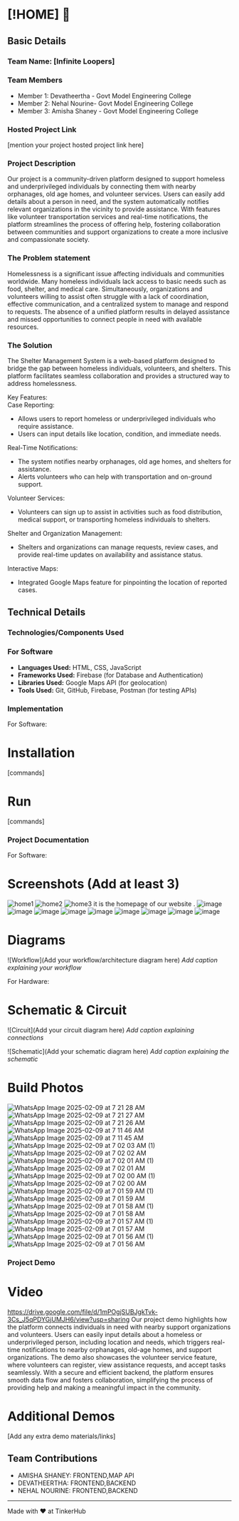 # [!HOME] 🎯


## Basic Details
### Team Name: [Infinite Loopers]


### Team Members
- Member 1: Devatheertha - Govt Model Engineering College
- Member 2: Nehal Nourine- Govt Model Engineering College
- Member 3: Amisha Shaney - Govt Model Engineering College

### Hosted Project Link
[mention your project hosted project link here]

### Project Description
Our project is a community-driven platform designed to support homeless and underprivileged individuals by connecting them with nearby orphanages, old age homes, and volunteer services. Users can easily add details about a person in need, and the system automatically notifies relevant organizations in the vicinity to provide assistance. With features like volunteer transportation services and real-time notifications, the platform streamlines the process of offering help, fostering collaboration between communities and support organizations to create a more inclusive and compassionate society.


### The Problem statement
Homelessness is a significant issue affecting individuals and communities worldwide. Many homeless individuals lack access to basic needs such as food, shelter, and medical care. Simultaneously, organizations and volunteers willing to assist often struggle with a lack of coordination, effective communication, and a centralized system to manage and respond to requests. The absence of a unified platform results in delayed assistance and missed opportunities to connect people in need with available resources.

### The Solution
The Shelter Management System is a web-based platform designed to bridge the gap between homeless individuals, volunteers, and shelters. This platform facilitates seamless collaboration and provides a structured way to address homelessness.  

Key Features:  
Case Reporting:  
   - Allows users to report homeless or underprivileged individuals who require assistance.  
   - Users can input details like location, condition, and immediate needs.

Real-Time Notifications:
   - The system notifies nearby orphanages, old age homes, and shelters for assistance.  
   - Alerts volunteers who can help with transportation and on-ground support.

Volunteer Services: 
   - Volunteers can sign up to assist in activities such as food distribution, medical support, or transporting homeless individuals to shelters.  

Shelter and Organization Management: 
   - Shelters and organizations can manage requests, review cases, and provide real-time updates on availability and assistance status.

Interactive Maps:
   - Integrated Google Maps feature for pinpointing the location of reported cases.  

## Technical Details
### Technologies/Components Used

### For Software ###
- **Languages Used:** HTML, CSS, JavaScript 
- **Frameworks Used:** Firebase (for Database and Authentication)
- **Libraries Used:** Google Maps API (for geolocation)
- **Tools Used:** Git, GitHub, Firebase, Postman (for testing APIs)



### Implementation
For Software:
# Installation
[commands]

# Run
[commands]

### Project Documentation
For Software:

# Screenshots (Add at least 3)
![home1](https://github.com/user-attachments/assets/591ff47d-215f-4968-afeb-d454626abef2)
![home2](https://github.com/user-attachments/assets/389fd0b0-615d-46f3-8e9e-89be405901ae)
![home3](https://github.com/user-attachments/assets/0189a31f-f926-44d6-ab81-d96a05a45f39)
it is the homepage of our website .
![image](https://github.com/user-attachments/assets/d39b6361-4fff-4906-ab72-0f8cd566a795)
![image](https://github.com/user-attachments/assets/5376865e-0524-4ad6-b6b6-36a5a7cfa80a)
![image](https://github.com/user-attachments/assets/ea80aaf4-958a-4d06-b0b7-cd78975c7ae3)
![image](https://github.com/user-attachments/assets/4ea47af2-4927-410a-bb85-e2728c33ee82)
![image](https://github.com/user-attachments/assets/ca5fc7d4-eedc-49ae-b38b-25bdba3ef663)
![image](https://github.com/user-attachments/assets/a961e26f-6fcd-41f5-8188-9bd641c0dabd)
![image](https://github.com/user-attachments/assets/a719c3e9-b21c-48ef-adb1-7d0257c40ec4)
![image](https://github.com/user-attachments/assets/18675702-f8dc-4e51-a421-bbd78d39bd13)
![image](https://github.com/user-attachments/assets/a4a728d7-0d7d-4374-ac3f-7924d52005aa)

# Diagrams
![Workflow](Add your workflow/architecture diagram here)
*Add caption explaining your workflow*

For Hardware:

# Schematic & Circuit
![Circuit](Add your circuit diagram here)
*Add caption explaining connections*

![Schematic](Add your schematic diagram here)
*Add caption explaining the schematic*

# Build Photos

![WhatsApp Image 2025-02-09 at 7 21 28 AM](https://github.com/user-attachments/assets/be40f042-c3e8-434f-bc4c-99959edacfc0)
![WhatsApp Image 2025-02-09 at 7 21 27 AM](https://github.com/user-attachments/assets/5a3b58a6-c027-49f5-b886-c52e092dfaaf)
![WhatsApp Image 2025-02-09 at 7 21 26 AM](https://github.com/user-attachments/assets/9c9c240e-bcbb-4ae1-81d9-c363a81d447b)
![WhatsApp Image 2025-02-09 at 7 11 46 AM](https://github.com/user-attachments/assets/0890d7ae-3a62-4a00-b40a-b576c11262db)
![WhatsApp Image 2025-02-09 at 7 11 45 AM](https://github.com/user-attachments/assets/c0b3a6cb-cf12-442a-bfb5-15a5d7f1f1ae)
![WhatsApp Image 2025-02-09 at 7 02 03 AM (1)](https://github.com/user-attachments/assets/6f136837-c467-4adc-bbff-dfc05d35571b)
![WhatsApp Image 2025-02-09 at 7 02 02 AM](https://github.com/user-attachments/assets/f38d437d-d58b-46fe-be89-bba5a41f59ab)
![WhatsApp Image 2025-02-09 at 7 02 01 AM (1)](https://github.com/user-attachments/assets/66548363-2454-4dce-a8f7-2d4e746c43b5)
![WhatsApp Image 2025-02-09 at 7 02 01 AM](https://github.com/user-attachments/assets/2011c9ac-a18f-4c8e-be50-6ea837806368)
![WhatsApp Image 2025-02-09 at 7 02 00 AM (1)](https://github.com/user-attachments/assets/31767017-a51f-4435-b106-54c4ff8b1a80)
![WhatsApp Image 2025-02-09 at 7 02 00 AM](https://github.com/user-attachments/assets/d7b5635a-c901-49df-bd25-413b42e6ff61)
![WhatsApp Image 2025-02-09 at 7 01 59 AM (1)](https://github.com/user-attachments/assets/7c42f0ec-b36a-4363-a379-bde524baef45)
![WhatsApp Image 2025-02-09 at 7 01 59 AM](https://github.com/user-attachments/assets/18cb394a-58dc-4a2e-8bfd-b17baeabe768)
![WhatsApp Image 2025-02-09 at 7 01 58 AM (1)](https://github.com/user-attachments/assets/198c8037-1172-4a24-aa9f-5aa90a4d3943)
![WhatsApp Image 2025-02-09 at 7 01 58 AM](https://github.com/user-attachments/assets/23a6e09c-0c99-47f0-8e7d-01dc4dc2166e)
![WhatsApp Image 2025-02-09 at 7 01 57 AM (1)](https://github.com/user-attachments/assets/faf6687a-2af4-4034-9cdc-82e66c3b9aeb)
![WhatsApp Image 2025-02-09 at 7 01 57 AM](https://github.com/user-attachments/assets/6c41e08f-5266-4d9b-98fd-d8650982f8ac)
![WhatsApp Image 2025-02-09 at 7 01 56 AM (1)](https://github.com/user-attachments/assets/97d89275-fb00-4c84-8044-abd6d00e9a8a)
![WhatsApp Image 2025-02-09 at 7 01 56 AM](https://github.com/user-attachments/assets/eecd1261-d430-42a6-aa25-59720f0d4135)


### Project Demo
# Video
https://drive.google.com/file/d/1mPOgjSUBJgkTvk-3Cs_J5qPDYGjUMJH6/view?usp=sharing 
Our project demo highlights how the platform connects individuals in need with nearby support organizations and volunteers. Users can easily input details about a homeless or underprivileged person, including location and needs, which triggers real-time notifications to nearby orphanages, old-age homes, and support organizations. The demo also showcases the volunteer service feature, where volunteers can register, view assistance requests, and accept tasks seamlessly. With a secure and efficient backend, the platform ensures smooth data flow and fosters collaboration, simplifying the process of providing help and making a meaningful impact in the community.

# Additional Demos
[Add any extra demo materials/links]

## Team Contributions
- AMISHA SHANEY: FRONTEND,MAP API
- DEVATHEERTHA: FRONTEND,BACKEND
- NEHAL NOURINE: FRONTEND,BACKEND

---
Made with ❤️ at TinkerHub
